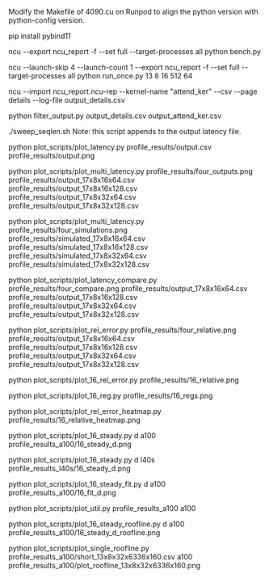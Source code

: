 Modify the Makefile of 4090.cu on Runpod to align the python version with python-config version.

pip install pybind11

ncu --export ncu_report -f --set full --target-processes all python bench.py

ncu --launch-skip 4 --launch-count 1 --export ncu_report -f --set full --target-processes all python run_once.py 13 8 16 512 64

ncu --import ncu_report.ncu-rep --kernel-name "attend_ker" --csv --page details --log-file output_details.csv

python filter_output.py output_details.csv output_attend_ker.csv

./sweep_seqlen.sh
Note: this script appends to the output latency file.

python plot_scripts/plot_latency.py profile_results/output.csv profile_results/output.png

python plot_scripts/plot_multi_latency.py profile_results/four_outputs.png profile_results/output_17x8x16x64.csv profile_results/output_17x8x16x128.csv profile_results/output_17x8x32x64.csv profile_results/output_17x8x32x128.csv

python plot_scripts/plot_multi_latency.py profile_results/four_simulations.png profile_results/simulated_17x8x16x64.csv profile_results/simulated_17x8x16x128.csv profile_results/simulated_17x8x32x64.csv profile_results/simulated_17x8x32x128.csv

python plot_scripts/plot_latency_compare.py profile_results/four_compare.png profile_results/output_17x8x16x64.csv profile_results/output_17x8x16x128.csv profile_results/output_17x8x32x64.csv profile_results/output_17x8x32x128.csv

python plot_scripts/plot_rel_error.py profile_results/four_relative.png profile_results/output_17x8x16x64.csv profile_results/output_17x8x16x128.csv profile_results/output_17x8x32x64.csv profile_results/output_17x8x32x128.csv

python plot_scripts/plot_16_rel_error.py profile_results/16_relative.png

python plot_scripts/plot_16_reg.py profile_results/16_regs.png

python plot_scripts/plot_rel_error_heatmap.py profile_results/16_relative_heatmap.png

python plot_scripts/plot_16_steady.py d a100 profile_results_a100/16_steady_d.png

python plot_scripts/plot_16_steady.py d l40s profile_results_l40s/16_steady_d.png

python plot_scripts/plot_16_steady_fit.py d a100 profile_results_a100/16_fit_d.png

python plot_scripts/plot_util.py profile_results_a100 a100

python plot_scripts/plot_16_steady_roofline.py d a100 profile_results_a100/16_steady_d_roofline.png

python plot_scripts/plot_single_roofline.py profile_results_a100/short_13x8x32x6336x160.csv a100 profile_results_a100/plot_roofline_13x8x32x6336x160.png